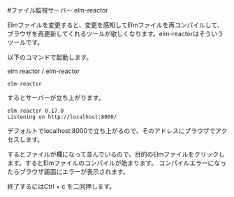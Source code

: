 #ファイル監視サーバー:elm-reactor

Elmファイルを変更すると、変更を感知してElmファイルを再コンパイルして、ブラウザを再更新してくれるツールが欲しくなります。elm-reactorはそういうツールです。

以下のコマンドで起動します。

elm reactor / elm-reactor

```
elm-reactor
```

するとサーバーが立ち上がります。

```
elm reactor 0.17.0
Listening on http://localhost:8000/
```

デフォルトでlocalhost:8000で立ち上がるので、そのアドレスにブラウザでアクセスします。

するとファイルが欄になって並んでいるので、目的のElmファイルをクリックします。するとElmファイルのコンパイルが始まります。
コンパイルエラーになったらブラウザ画面にエラーが表示されます。

終了するにはCtrl + c を二回押します。
